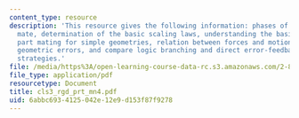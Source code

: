 ```yaml
---
content_type: resource
description: 'This resource gives the following information: phases of a typical part
  mate, determination of the basic scaling laws, understanding the basic physics of
  part mating for simple geometries, relation between forces and motions arising from
  geometric errors, and compare logic branching and direct error-feedback part mating
  strategies.'
file: /media/https%3A/open-learning-course-data-rc.s3.amazonaws.com/2-875-mechanical-assembly-and-its-role-in-product-development-fall-2004/6abbc6934125042e12e9d153f87f9278_cls3_rgd_prt_mn4.pdf
file_type: application/pdf
resourcetype: Document
title: cls3_rgd_prt_mn4.pdf
uid: 6abbc693-4125-042e-12e9-d153f87f9278
---
```

